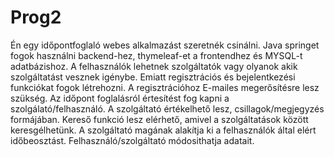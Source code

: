 # Prog2
Én egy időpontfoglaló webes alkalmazást szeretnék csinálni. Java springet fogok használni backend-hez, thymeleaf-et a frontendhez és MYSQL-t adatbázishoz.
A felhasználók lehetnek szolgáltatók vagy olyanok akik szolgáltatást vesznek igénybe. Emiatt regisztrációs és bejelentkezési funkciókat fogok létrehozni.
A regisztrációhoz E-mailes megerősítésre lesz szükség. 
Az időpont foglalásról értesítést fog kapni a szolgálató/felhasználó.
A szolgáltató értékelhető lesz, csillagok/megjegyzés formájában.
Kereső funkció lesz elérhető, amivel a szolgáltatások között keresgélhetünk.
A szolgáltató magának alakítja ki a felhasználók által elért időbeosztást.
Felhasználó/szolgáltató módosithatja adatait.

